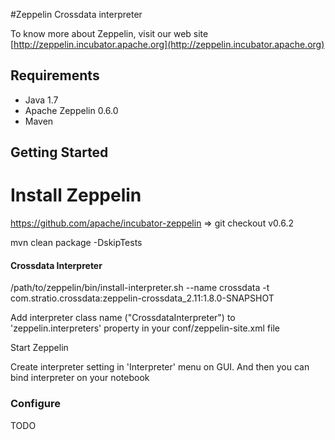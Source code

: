 #Zeppelin Crossdata interpreter

To know more about Zeppelin, visit our web site [http://zeppelin.incubator.apache.org](http://zeppelin.incubator.apache.org)

## Requirements
 * Java 1.7
 * Apache Zeppelin 0.6.0
 * Maven 

## Getting Started

# Install Zeppelin

https://github.com/apache/incubator-zeppelin => git checkout v0.6.2

mvn clean package -DskipTests

#### Crossdata Interpreter

/path/to/zeppelin/bin/install-interpreter.sh --name crossdata -t com.stratio.crossdata:zeppelin-crossdata_2.11:1.8.0-SNAPSHOT

Add interpreter class name ("CrossdataInterpreter") to 'zeppelin.interpreters' property in your conf/zeppelin-site.xml file

Start Zeppelin

Create interpreter setting in 'Interpreter' menu on GUI. And then you can bind interpreter on your notebook


### Configure

TODO
